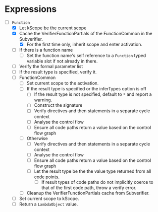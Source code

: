 # Expressions

* [ ] `Function`
  * [x] Let kScope be the current scope  
  * [x] Cache the VerifierFunctionPartials of the FunctionCommon in the Subverifier.
    * [x] For the first time only, inherit scope and enter activation.
  * [ ] If there is a function name
      * [ ] Set the function name's self reference to a `Function` typed variable slot if not already in there.
  * [ ] Verify the formal parameter list
  * [ ] If the result type is specified, verify it.
  * [ ] FunctionCommon
    * [ ] Set current scope to the activation.
    * [ ] If the result type is specified or the inferTypes option is off
      * [ ] If the result type is not specified, default to `*` and report a warning.
      * [ ] Construct the signature
      * [ ] Verify directives and then statements in a separate cycle context
      * [ ] Analyse the control flow
      * [ ] Ensure all code paths return a value based on the control flow graph
    * [ ] Otherwise
      * [ ] Verify directives and then statements in a separate cycle context
      * [ ] Analyse the control flow
      * [ ] Ensure all code paths return a value based on the control flow graph
      * [ ] Let the result type be the the value type returned from all code points.
        * [ ] If result types of code paths do not implicitly coerce to that of the first code path, throw a verify error.
    * [ ] Cleanup the VerifierFunctionPartials cache from Subverifier.
  * [ ] Set current scope to kScope.
  * [ ] Return a `LambdaObject` value.